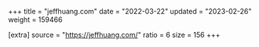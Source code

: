 +++
title = "jeffhuang.com"
date = "2022-03-22"
updated = "2023-02-26"
weight = 159466

[extra]
source = "https://jeffhuang.com/"
ratio = 6
size = 156
+++
